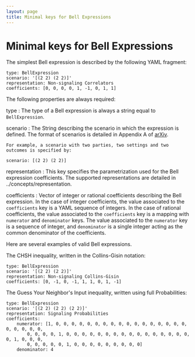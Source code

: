 ```yaml
---
layout: page
title: Minimal keys for Bell Expressions
---
```


Minimal keys for Bell Expressions
=================================

The simplest Bell expression is described by the following YAML
fragment:

~~~~ {.sourceCode .yaml}
type: BellExpression
scenario: '[(2 2) (2 2)]'
representation: Non-signaling Correlators
coefficients: [0, 0, 0, 0, 1, -1, 0, 1, 1]
~~~~

The following properties are always required:

type
:   The type of a Bell expression is always a string equal to
    `BellExpression`.

scenario
:   The String describing the scenario in which the expression is
    defined. The format of scenarios is detailed in Appendix A of
    [arXiv](http://www.arxiv.org).

    For example, a scenario with two parties, two settings and two
    outcomes is specified by:

~~~~ {.sourceCode .yaml}
scenario: [(2 2) (2 2)]
~~~~

representation
:   This key specifies the parametrization used for the Bell expression
    coefficients. The supported representations are detailed in
    ../concepts/representation.

coefficients
:   Vector of integer or rational coefficients describing the Bell
    expression. In the case of integer coefficients, the value
    associated to the `coefficients` key is a YAML sequence of integers.
    In the case of rational coefficients, the value associated to the
    `coefficients` key is a mapping with `numerator` and `denominator`
    keys. The value associated to the `numerator` key is a sequence of
    integer, and `denominator` is a single integer acting as the common
    denominator of the coefficients.

Here are several examples of valid Bell expressions.

The CHSH inequality, written in the Collins-Gisin notation:

~~~~ {.sourceCode .yaml}
type: BellExpression
scenario: '[(2 2) (2 2)]'
representation: Non-signaling Collins-Gisin
coefficients: [0, -1, 0, -1, 1, 1, 0, 1, -1]
~~~~

The Guess Your Neighbor's Input inequality, written using full
Probabilities:

~~~~ {.sourceCode .yaml}
type: BellExpression
scenario: '[(2 2) (2 2) (2 2)]'
representation: Signaling Probabilities
coefficients:
    numerator: [1, 0, 0, 0, 0, 0, 0, 0, 0, 0, 0, 0, 0, 0, 0, 0, 0, 0, 0, 0, 0, 0, 0,
        0, 0, 0, 0, 1, 0, 0, 0, 0, 0, 0, 0, 0, 0, 0, 0, 0, 0, 0, 0, 0, 0, 1, 0, 0, 0,
        0, 0, 0, 0, 0, 1, 0, 0, 0, 0, 0, 0, 0, 0, 0]
    denominator: 4
~~~~
